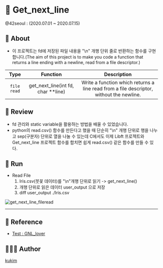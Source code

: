 # 📠 Get_next_line
@42seoul : (2020.07.01 ~ 2020.07.15)

## 📖 About
- 이 프로젝트는 fd에 저장된 파일 내용을 "\n" 개행 단위 줄로 반환하는 함수를 구현합니다.(The aim of this project is to make you code a function that returns a line
ending with a newline, read from a file descriptor.)

|  Type   | Function | Description |   
| :---: | :--------: | :-----------: |
| `file read` | get_next_line(int fd, char **line) | Write a function which returns a line read from a file descriptor, without the newline.  |

## 📝 Review
- fd 관리와 static variable을 활용하는 방법을 배울 수 있었습니다.
- python의 read.csv() 함수를 만든다고 했을 때 단순히 "\n" 개행 단위로 행을 나누고 sep(구분자) 단위로 열을 나눌 수 있는데 C에서도 이제 Libft 프로젝트와 Get_next_line 프로젝트 함수를 합치면 쉽게 read.csv() 같은 함수를 만들 수 있다.

## 🏁 Run
- Read File
	1. Iris.csv(붓꽃 데이터)를 "\n"개행 단위로 읽기 -> get_next_line()
	2. 개행 단위로 읽은 데이터 user_output 으로 저장
	3. diff user_output ./Iris.csv

![get_next_line_fileread](https://user-images.githubusercontent.com/57086195/104798401-e41d2f80-5809-11eb-94e1-441b03ccfdd7.gif)


---

## 🔗 Reference
- [Test : GNL_lover](https://github.com/charMstr/GNL_lover)

## 🧑🏻‍💻 Author
[kukim](https://github.com/ku-kim)
